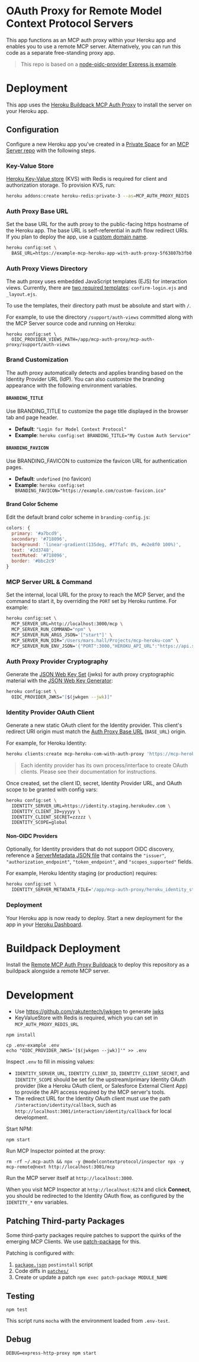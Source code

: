 # OAuth Proxy for Remote Model Context Protocol Servers

This app functions as an MCP auth proxy within your Heroku app and enables you to use a remote MCP server. Alternatively, you can run this code as a separate free-standing proxy app.

> This repo is based on a [node-oidc-provider Express.js example](https://github.com/panva/node-oidc-provider/blob/main/example/express.js).

# Deployment

This app uses the [Heroku Buildpack MCP Auth Proxy](https://github.com/heroku/heroku-buildpack-mcp-auth-proxy#quick-setup) to install the server on your Heroku app.

## Configuration

Configure a new Heroku app you've created in a [Private Space](https://devcenter.heroku.com/articles/private-spaces) for an [MCP Server repo](https://github.com/heroku/mcp-heroku-com) with the following steps.

### Key-Value Store

[Heroku Key-Value store](https://devcenter.heroku.com/articles/heroku-redis) (KVS) with Redis is required for client and authorization storage. To provision KVS, run:

```bash
heroku addons:create heroku-redis:private-3 --as=MCP_AUTH_PROXY_REDIS
```

### Auth Proxy Base URL

Set the base URL for the auth proxy to the public-facing https hostname of the Heroku app. The base URL is self-referential in auth flow redirect URIs. If you plan to deploy the app, use a [custom domain name](https://devcenter.heroku.com/articles/custom-domains).

```bash
heroku config:set \
  BASE_URL=https://example-mcp-heroku-app-with-auth-proxy-5f63807b3fb0.herokuapp.com
```

### Auth Proxy Views Directory

The auth proxy uses embedded JavaScript templates (EJS) for interaction views. Currently, there are [two required templates](lib/views): `confirm-login.ejs` and `_layout.ejs`.

To use the templates, their directory path must be absolute and start with `/`.

For example, to use the directory `/support/auth-views` committed along with the MCP Server source code and running on Heroku:

```
heroku config:set \
  OIDC_PROVIDER_VIEWS_PATH=/app/mcp-auth-proxy/mcp-auth-proxy/support/auth-views
```

### Brand Customization

The auth proxy automatically detects and applies branding based on the Identity Provider URL (IdP). You can also customize the branding appearance with the following environment variables.

#### `BRANDING_TITLE`

Use BRANDING_TITLE to customize the page title displayed in the browser tab and page header.

- **Default**: `"Login for Model Context Protocol"`
- **Example**: `heroku config:set BRANDING_TITLE="My Custom Auth Service"`

#### `BRANDING_FAVICON`

Use BRANDING_FAVICON to customize the favicon URL for authentication pages.

- **Default**: `undefined` (no favicon)
- **Example**: `heroku config:set BRANDING_FAVICON="https://example.com/custom-favicon.ico"`

#### Brand Color Scheme

Edit the default brand color scheme in `branding-config.js`:

```javascript
colors: {
  primary: '#a7bcd9',
  secondary: '#718096',
  background: 'linear-gradient(135deg, #f7fafc 0%, #e2e8f0 100%)',
  text: '#2d3748',
  textMuted: '#718096',
  border: '#bbc2c9'
}
```

### MCP Server URL & Command

Set the internal, local URL for the proxy to reach the MCP Server, and the command to start it, by overriding the `PORT` set by Heroku runtime. For example:

```bash
heroku config:set \
  MCP_SERVER_URL=http://localhost:3000/mcp \
  MCP_SERVER_RUN_COMMAND="npm" \
  MCP_SERVER_RUN_ARGS_JSON='["start"]' \
  MCP_SERVER_RUN_DIR="/Users/mars.hall/Projects/mcp-heroku-com" \
  MCP_SERVER_RUN_ENV_JSON='{"PORT":3000,"HEROKU_API_URL":"https://api.staging.herokudev.com"}'
```

### Auth Proxy Provider Cryptography

Generate the [JSON Web Key Set](https://github.com/panva/node-oidc-provider/tree/main/docs#jwks) (jwks) for auth proxy cryptographic material with the [JSON Web Key Generator](https://github.com/rakutentech/jwkgen):

```bash
heroku config:set \
  OIDC_PROVIDER_JWKS="[$(jwkgen --jwk)]"
```

### Identity Provider OAuth Client

Generate a new static OAuth client for the Identity provider. This client's redirect URI origin must match the [Auth Proxy Base URL](#auth-proxy-base-url) (`BASE_URL`) origin.

For example, for Heroku Identity:

```bash
heroku clients:create mcp-heroku-com-with-auth-proxy 'https://mcp-heroku-com-with-auth-proxy-5f63807b3fb0.herokuapp.com/interaction/identity/callback'
```

> Each identity provider has its own process/interface to create OAuth clients. Please see their documentation for instructions.

Once created, set the client ID, secret, Identity Provider URL, and OAuth scope to be granted with config vars:

```bash
heroku config:set \
  IDENTITY_SERVER_URL=https://identity.staging.herokudev.com \
  IDENTITY_CLIENT_ID=yyyyy \
  IDENTITY_CLIENT_SECRET=zzzzz \
  IDENTITY_SCOPE=global
```

#### Non-OIDC Providers

Optionally, for Identity providers that do not support OIDC discovery,
reference a [ServerMetadata JSON file](https://github.com/panva/openid-client/blob/v6.x/docs/interfaces/ServerMetadata.md) that contains the `"issuer"`, `"authorization_endpoint"`, `"token_endpoint"`, and `"scopes_supported"` fields.

For example, Heroku Identity staging (or production) requires:

```bash
heroku config:set \
  IDENTITY_SERVER_METADATA_FILE='/app/mcp-auth-proxy/heroku_identity_staging_metadata.json'
```

### Deployment

Your Heroku app is now ready to deploy. Start a new deployment for the app in your [Heroku Dashboard](https://dashboard.heroku.com/).

# Buildpack Deployment

Install the [Remote MCP Auth Proxy Buildpack](https://github.com/heroku/heroku-buildpack-mcp-auth-proxy) to deploy this repository as a buildpack alongside a remote MCP server.

# Development

* Use https://github.com/rakutentech/jwkgen to generate [jwks](https://github.com/panva/node-oidc-provider/tree/main/docs#jwks)
* KeyValueStore with Redis is required, which you can set in `MCP_AUTH_PROXY_REDIS_URL`

```
npm install

cp .env-example .env
echo "OIDC_PROVIDER_JWKS='[$(jwkgen --jwk)]'" >> .env
```

Inspect `.env` to fill in missing values:

* `IDENTITY_SERVER_URL`, `IDENTITY_CLIENT_ID`, `IDENTITY_CLIENT_SECRET`, and `IDENTITY_SCOPE` should be set for the upstream/primary Identity OAuth provider (like a Heroku OAuth client, or Salesforce External Client App) to provide the API access required by the MCP server's tools.
* The redirect URL for the Identity OAuth client must use the path `/interaction/identity/callback`, such as `http://localhost:3001/interaction/identity/callback` for local development.

Start NPM:

```
npm start
```

Run MCP Inspector pointed at the proxy:

```
rm -rf ~/.mcp-auth && npx -y @modelcontextprotocol/inspector npx -y mcp-remote@next http://localhost:3001/mcp
```

Run the MCP server itself at `http://localhost:3000`.

When you visit MCP Inspector at `http://localhost:6274` and click **Connect**, you should be redirected to the Identity OAuth flow, as configured by the `IDENTITY_*` env variables.

## Patching Third-party Packages

Some third-party packages require patches to support the quirks of the emerging MCP Clients. We use [patch-package](https://www.npmjs.com/package/patch-package) for this.

Patching is configured with:

1. [`package.json`](package.json) `postinstall` script
2. Code diffs in [`patches/`](patches/)
3. Create or update a patch `npm exec patch-package MODULE_NAME`

## Testing

```
npm test
```

This script runs `mocha` with the environment loaded from `.env-test`.

## Debug

```
DEBUG=express-http-proxy npm start
```
